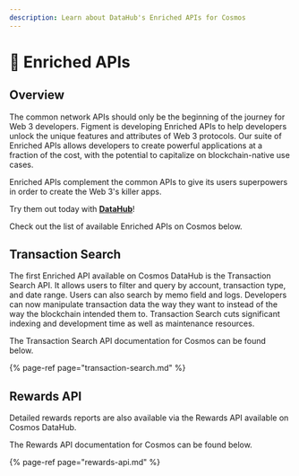 ```yaml
---
description: Learn about DataHub's Enriched APIs for Cosmos
---
```


# 🎊 Enriched APIs

## Overview

The common network APIs should only be the beginning of the journey for Web 3 developers. Figment is developing Enriched APIs to help developers unlock the unique features and attributes of Web 3 protocols. Our suite of Enriched APIs allows developers to create powerful applications at a fraction of the cost, with the potential to capitalize on blockchain-native use cases.

Enriched APIs complement the common APIs to give its users superpowers in order to create the Web 3's killer apps. 

Try them out today with [**DataHub**](https://datahub.figment.io/sign_up?service=cosmos)! 

Check out the list of available Enriched APIs on Cosmos below. 

## Transaction Search

The first Enriched API available on Cosmos DataHub is the Transaction Search API. It allows users to filter and query by account, transaction type, and date range. Users can also search by memo field and logs. Developers can now manipulate transaction data the way they want to instead of the way the blockchain intended them to. Transaction Search cuts significant indexing and development time as well as maintenance resources. 

The Transaction Search API documentation for Cosmos can be found below.  


{% page-ref page="transaction-search.md" %}


## Rewards API

Detailed rewards reports are also available via the Rewards API available on Cosmos DataHub.

The Rewards API documentation for Cosmos can be found below.  


{% page-ref page="rewards-api.md" %}
